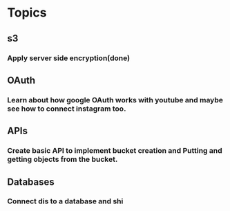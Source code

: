 # Topics
## s3
###  Apply server side encryption(done)
## OAuth
###  Learn about how google OAuth works with youtube and maybe see how to connect instagram too. 
## APIs
###  Create basic API to implement bucket creation and Putting and getting objects from the bucket.
## Databases
###  Connect dis to a database and shi